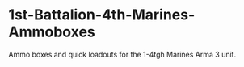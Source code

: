 # 1st-Battalion-4th-Marines-Ammoboxes
Ammo boxes and quick loadouts for the 1-4tgh Marines Arma 3 unit.
